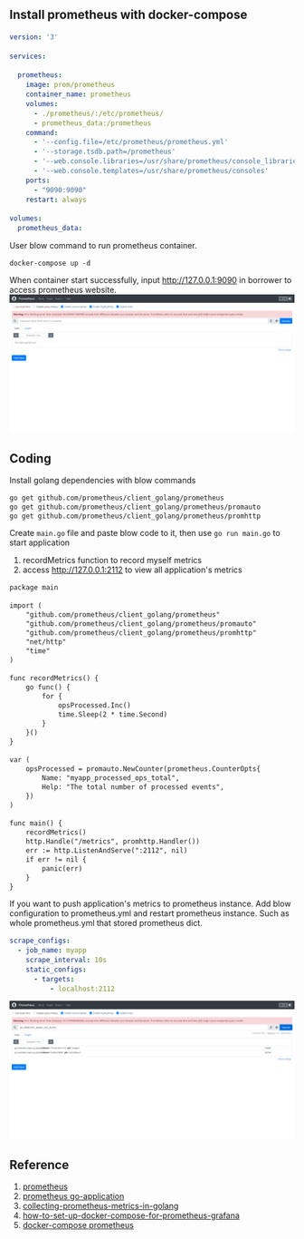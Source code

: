 ## Install prometheus with docker-compose

```yml
version: '3'

services:

  prometheus:
    image: prom/prometheus
    container_name: prometheus
    volumes:
      - ./prometheus/:/etc/prometheus/
      - prometheus_data:/prometheus
    command:
      - '--config.file=/etc/prometheus/prometheus.yml'
      - '--storage.tsdb.path=/prometheus'
      - '--web.console.libraries=/usr/share/prometheus/console_libraries'
      - '--web.console.templates=/usr/share/prometheus/consoles'
    ports:
      - "9090:9090"
    restart: always

volumes:
  prometheus_data:
```

User blow command to run prometheus container.

```shell
docker-compose up -d
```

When container start successfully, input http://127.0.0.1:9090  in borrower to access prometheus website.
![img.png](docs/prometheus.png)

## Coding

Install golang dependencies with blow commands

```shell
go get github.com/prometheus/client_golang/prometheus
go get github.com/prometheus/client_golang/prometheus/promauto
go get github.com/prometheus/client_golang/prometheus/promhttp
```

Create `main.go` file and paste blow code to it, then use `go run main.go` to start application

1. recordMetrics function to record myself metrics
2. access http://127.0.0.1:2112 to view all application's metrics

```golang
package main

import (
	"github.com/prometheus/client_golang/prometheus"
	"github.com/prometheus/client_golang/prometheus/promauto"
	"github.com/prometheus/client_golang/prometheus/promhttp"
	"net/http"
	"time"
)

func recordMetrics() {
	go func() {
		for {
			opsProcessed.Inc()
			time.Sleep(2 * time.Second)
		}
	}()
}

var (
	opsProcessed = promauto.NewCounter(prometheus.CounterOpts{
		Name: "myapp_processed_ops_total",
		Help: "The total number of processed events",
	})
)

func main() {
	recordMetrics()
	http.Handle("/metrics", promhttp.Handler())
	err := http.ListenAndServe(":2112", nil)
	if err != nil {
		panic(err)
	}
}
```

If you want to push application's metrics to prometheus instance. Add blow configuration to prometheus.yml and restart
prometheus instance.
Such as whole prometheus.yml that stored prometheus dict.

```yml
scrape_configs:
  - job_name: myapp
    scrape_interval: 10s
    static_configs:
      - targets:
          - localhost:2112
```

![prometheus-metrics.png](docs/prometheus-metrics.png)

## Reference

1. [prometheus](https://prometheus.io/)
2. [prometheus go-application](https://prometheus.io/docs/guides/go-application/)
3. [collecting-prometheus-metrics-in-golang](https://gabrieltanner.org/blog/collecting-prometheus-metrics-in-golang/)
4. [how-to-set-up-docker-compose-for-prometheus-grafana](https://hackernoon.com/how-to-set-up-docker-compose-for-prometheus-grafana)
5. [docker-compose prometheus](https://github.com/ninadingole/docker-compose-stacks/tree/master/prometheus-grafana)